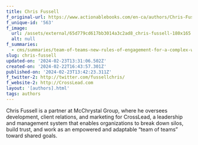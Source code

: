 ```yaml
---
title: Chris Fussell
f_original-url: https://www.actionablebooks.com/en-ca/authors/Chris-Fussell/
f_unique-id: '563'
f_image:
  url: /assets/external/65d779cd617bb3014a3c2ad8_chris-fussell-180x165.jpeg
  alt: null
f_summaries:
  - cms/summaries/team-of-teams-new-rules-of-engagement-for-a-complex-world.md
slug: chris-fussell
updated-on: '2024-02-23T13:31:06.502Z'
created-on: '2024-02-22T16:43:57.301Z'
published-on: '2024-02-23T13:42:23.311Z'
f_twitter-2: http://twitter.com/fussellchris/
f_website-2: http://CrossLead.com
layout: '[authors].html'
tags: authors
---
```


Chris Fussell is a partner at McChrystal Group, where he oversees development, client relations, and marketing for CrossLead, a leadership and management system that enables organizations to break down silos, build trust, and work as an empowered and adaptable “team of teams” toward shared goals.
